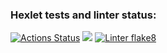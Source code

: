 ### Hexlet tests and linter status:
[![Actions Status](https://github.com/konstdimasik/python-project-lvl1/workflows/hexlet-check/badge.svg)](https://github.com/konstdimasik/python-project-lvl1/actions)
<a href="https://codeclimate.com/github/codeclimate/codeclimate/maintainability"><img src="https://api.codeclimate.com/v1/badges/a99a88d28ad37a79dbf6/maintainability" /></a>
[![Linter flake8](https://github.com/konstdimasik/python-project-lvl1/actions/workflows/lint.yml/badge.svg)](https://github.com/konstdimasik/python-project-lvl1/actions/workflows/lint.yml)
